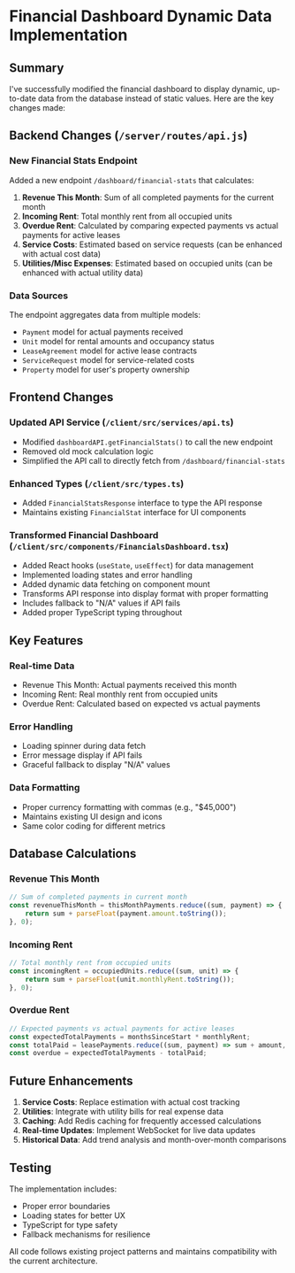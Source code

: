 # Financial Dashboard Dynamic Data Implementation

## Summary

I've successfully modified the financial dashboard to display dynamic, up-to-date data from the database instead of static values. Here are the key changes made:

## Backend Changes (`/server/routes/api.js`)

### New Financial Stats Endpoint
Added a new endpoint `/dashboard/financial-stats` that calculates:

1. **Revenue This Month**: Sum of all completed payments for the current month
2. **Incoming Rent**: Total monthly rent from all occupied units  
3. **Overdue Rent**: Calculated by comparing expected payments vs actual payments for active leases
4. **Service Costs**: Estimated based on service requests (can be enhanced with actual cost data)
5. **Utilities/Misc Expenses**: Estimated based on occupied units (can be enhanced with actual utility data)

### Data Sources
The endpoint aggregates data from multiple models:
- `Payment` model for actual payments received
- `Unit` model for rental amounts and occupancy status
- `LeaseAgreement` model for active lease contracts
- `ServiceRequest` model for service-related costs
- `Property` model for user's property ownership

## Frontend Changes

### Updated API Service (`/client/src/services/api.ts`)
- Modified `dashboardAPI.getFinancialStats()` to call the new endpoint
- Removed old mock calculation logic
- Simplified the API call to directly fetch from `/dashboard/financial-stats`

### Enhanced Types (`/client/src/types.ts`)
- Added `FinancialStatsResponse` interface to type the API response
- Maintains existing `FinancialStat` interface for UI components

### Transformed Financial Dashboard (`/client/src/components/FinancialsDashboard.tsx`)
- Added React hooks (`useState`, `useEffect`) for data management
- Implemented loading states and error handling
- Added dynamic data fetching on component mount
- Transforms API response into display format with proper formatting
- Includes fallback to "N/A" values if API fails
- Added proper TypeScript typing throughout

## Key Features

### Real-time Data
- Revenue This Month: Actual payments received this month
- Incoming Rent: Real monthly rent from occupied units  
- Overdue Rent: Calculated based on expected vs actual payments

### Error Handling
- Loading spinner during data fetch
- Error message display if API fails
- Graceful fallback to display "N/A" values

### Data Formatting
- Proper currency formatting with commas (e.g., "$45,000")
- Maintains existing UI design and icons
- Same color coding for different metrics

## Database Calculations

### Revenue This Month
```javascript
// Sum of completed payments in current month
const revenueThisMonth = thisMonthPayments.reduce((sum, payment) => {
    return sum + parseFloat(payment.amount.toString());
}, 0);
```

### Incoming Rent  
```javascript
// Total monthly rent from occupied units
const incomingRent = occupiedUnits.reduce((sum, unit) => {
    return sum + parseFloat(unit.monthlyRent.toString());
}, 0);
```

### Overdue Rent
```javascript
// Expected payments vs actual payments for active leases
const expectedTotalPayments = monthsSinceStart * monthlyRent;
const totalPaid = leasePayments.reduce((sum, payment) => sum + amount, 0);
const overdue = expectedTotalPayments - totalPaid;
```

## Future Enhancements

1. **Service Costs**: Replace estimation with actual cost tracking
2. **Utilities**: Integrate with utility bills for real expense data  
3. **Caching**: Add Redis caching for frequently accessed calculations
4. **Real-time Updates**: Implement WebSocket for live data updates
5. **Historical Data**: Add trend analysis and month-over-month comparisons

## Testing

The implementation includes:
- Proper error boundaries
- Loading states for better UX
- TypeScript for type safety
- Fallback mechanisms for resilience

All code follows existing project patterns and maintains compatibility with the current architecture.